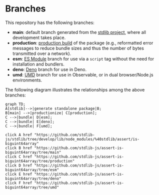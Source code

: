 <!--

@license Apache-2.0

Copyright (c) 2022 The Stdlib Authors.

Licensed under the Apache License, Version 2.0 (the "License");
you may not use this file except in compliance with the License.
You may obtain a copy of the License at

    http://www.apache.org/licenses/LICENSE-2.0

Unless required by applicable law or agreed to in writing, software
distributed under the License is distributed on an "AS IS" BASIS,
WITHOUT WARRANTIES OR CONDITIONS OF ANY KIND, either express or implied.
See the License for the specific language governing permissions and
limitations under the License.

-->

# Branches

This repository has the following branches:

-   **main**: default branch generated from the [stdlib project][stdlib-url], where all development takes place.
-   **production**: [production build][production-url] of the package (e.g., reformatted error messages to reduce bundle sizes and thus the number of bytes transmitted over a network).
-   **esm**: [ES Module][esm-url] branch for use via a `script` tag without the need for installation and bundlers.
-   **deno**: [Deno][deno-url] branch for use in Deno.
-   **umd**: [UMD][umd-url] branch for use in Observable, or in dual browser/Node.js environments.

The following diagram illustrates the relationships among the above branches:

```mermaid
graph TD;
A[stdlib]-->|generate standalone package|B;
B[main] -->|productionize| C[production];
C -->|bundle| D[esm];
C -->|bundle| E[deno];
C -->|bundle| F[umd];

click A href "https://github.com/stdlib-js/stdlib/tree/develop/lib/node_modules/%40stdlib/assert/is-biguint64array"
click B href "https://github.com/stdlib-js/assert-is-biguint64array/tree/main"
click C href "https://github.com/stdlib-js/assert-is-biguint64array/tree/production"
click D href "https://github.com/stdlib-js/assert-is-biguint64array/tree/esm"
click E href "https://github.com/stdlib-js/assert-is-biguint64array/tree/deno"
click F href "https://github.com/stdlib-js/assert-is-biguint64array/tree/umd"
```

[stdlib-url]: https://github.com/stdlib-js/stdlib/tree/develop/lib/node_modules/%40stdlib/assert/is-biguint64array
[production-url]: https://github.com/stdlib-js/assert-is-biguint64array/tree/production
[deno-url]: https://github.com/stdlib-js/assert-is-biguint64array/tree/deno
[umd-url]: https://github.com/stdlib-js/assert-is-biguint64array/tree/umd
[esm-url]: https://github.com/stdlib-js/assert-is-biguint64array/tree/esm